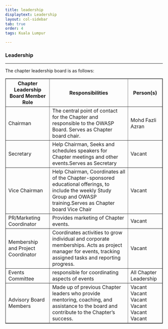 ```yaml
---
title: leadership
displaytext: Leadership
layout: col-sidebar
tab: true
order: 4
tags: Kuala Lumpur

---
```


### Leadership

------------------
The chapter leadership board is as follows:

<table cellpadding="5" cellspacing="0" border="1">
  <tr><th>Chapter Leadership Board Member Role</th>
      <th width="50%">Responsibilities</th>
      <th>Person(s)</th></tr>
  <tr><td>Chairman</td>
      <td>The central point of contact for the Chapter and responsible to the OWASP Board. Serves as Chapter board chair.</td>
      <td>Mohd Fazli Azran</td></tr>
      <tr><td>Secretary</td>
      <td>Help Chairman, Seeks and schedules speakers for Chapter meetings and other events.Serves as Secretary</td>
      <td> Vacant<br/></td></tr>
    <tr><td>Vice Chairman</td>
      <td>Help Chairman, Coordinates all of the Chapter-sponsored educational offerings, to include the weekly Study Group and OWASP training.Serves as Chapter board Vice Chair</td>
      <td>Vacant</td></tr>
    <tr><td>PR/Marketing Coordinator</td>
      <td>Provides marketing of Chapter events.</td>
      <td>Vacant</td></tr>
    <tr><td>Membership and Project Coordinator</td>
      <td>Coordinates activities to grow individual and corporate memberships. Acts as project manager for events, tracking assigned tasks and reporting progress.</td>
      <td>Vacant <br/></td></tr>
    <tr><td>Events Committee</td>
      <td>responsible for coordinating aspects of events</td>
      <td>All Chapter Leadership </td></tr>
    <tr><td>Advisory Board Members</td>
      <td>Made up of previous Chapter leaders who provide mentoring, coaching, and assistance to the board and contribute to the Chapter’s success.</td>
      <td> Vacant  <br/>  Vacant <br/>Vacant  <br/>  Vacant  <br/> Vacant  <br/> Vacant  <br/></td></tr>
</table>
